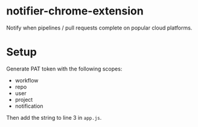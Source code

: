 # notifier-chrome-extension
Notify when pipelines / pull requests complete on popular cloud platforms.


# Setup
Generate PAT token with the following scopes:
- workflow
- repo
- user
- project
- notification

Then add the string to line 3 in `app.js`.